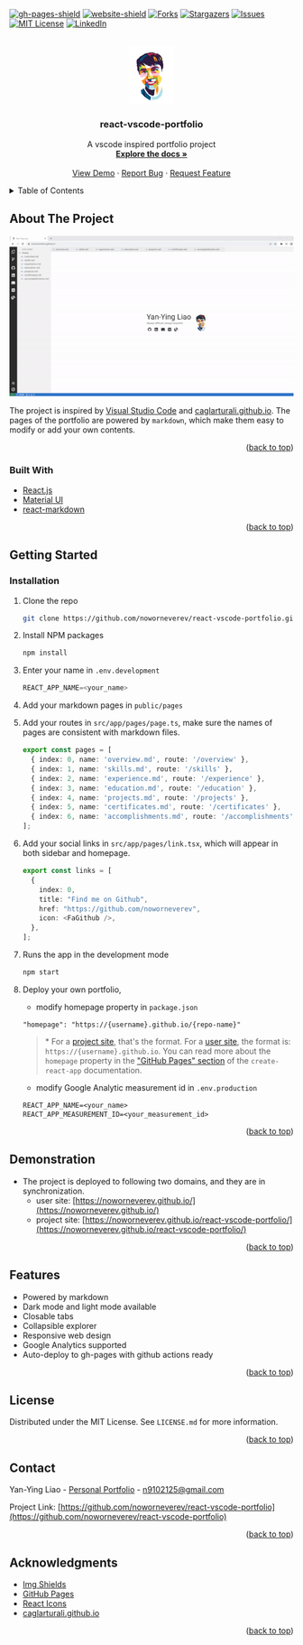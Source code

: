 <div id="top"></div>

<!-- PROJECT SHIELDS -->
[![gh-pages-shield]][gh-pages-url]
[![website-shield]][website-url]
[![Forks][forks-shield]][forks-url]
[![Stargazers][stars-shield]][stars-url]
[![Issues][issues-shield]][issues-url]
[![MIT License][license-shield]][license-url]
[![LinkedIn][linkedin-shield]][linkedin-url]



<!-- PROJECT LOGO -->
<br />
<div align="center">
  <a href="https://github.com/noworneverev/react-vscode-portfolio">
    <img src="./src/static/favicon.png" alt="Logo" width="80" >
  </a>

<h3 align="center">react-vscode-portfolio</h3>

  <p align="center">
    A vscode inspired portfolio project
    <br />
    <a href="https://github.com/noworneverev/react-vscode-portfolio/blob/main/README.md"><strong>Explore the docs »</strong></a>
    <br />
    <br />
    <a href="https://noworneverev.github.io/">View Demo</a>
    ·
    <a href="https://github.com/noworneverev/react-vscode-portfolio/issues">Report Bug</a>
    ·
    <a href="https://github.com/noworneverev/react-vscode-portfolio/issues">Request Feature</a>
  </p>
</div>



<!-- TABLE OF CONTENTS -->
<details>
  <summary>Table of Contents</summary>
  <ol>
    <li>
      <a href="#about-the-project">About The Project</a>
      <ul>
        <li><a href="#built-with">Built With</a></li>
      </ul>
    </li>
    <li>
      <a href="#getting-started">Getting Started</a>
      <ul>
        <li><a href="#prerequisites">Prerequisites</a></li>
        <li><a href="#installation">Installation</a></li>
      </ul>
    </li>
    <li><a href="#demonstration">Demonstration</a></li> 
    <li><a href="#features">Features</a></li>        
    <li><a href="#license">License</a></li>
    <li><a href="#contact">Contact</a></li>
    <li><a href="#acknowledgments">Acknowledgments</a></li>
  </ol>
</details>



<!-- ABOUT THE PROJECT -->
## About The Project

[![Product Name Screen Shot][product-screenshot]](https://noworneverev.github.io/)

The project is inspired by [Visual Studio Code](https://github.com/microsoft/vscode) and [caglarturali.github.io](https://github.com/caglarturali/caglarturali.github.io). The pages of the portfolio are powered by `markdown`, which make them easy to modify or add your own contents.

<p align="right">(<a href="#top">back to top</a>)</p>

### Built With

* [React.js](https://reactjs.org/)
* [Material UI](https://github.com/mui/material-ui)
* [react-markdown](https://github.com/remarkjs/react-markdown)

<p align="right">(<a href="#top">back to top</a>)</p>


<!-- GETTING STARTED -->
## Getting Started

### Installation

1. Clone the repo
   ```sh
   git clone https://github.com/noworneverev/react-vscode-portfolio.git
   ```
2. Install NPM packages
   ```sh
   npm install
   ```
3. Enter your name in `.env.development`
   ```js
   REACT_APP_NAME=<your_name>
   ```
4. Add your markdown pages in `public/pages`
5. Add your routes in `src/app/pages/page.ts`, make sure the names of pages are consistent with markdown files.
    ```ts
    export const pages = [
      { index: 0, name: 'overview.md', route: '/overview' },
      { index: 1, name: 'skills.md', route: '/skills' },
      { index: 2, name: 'experience.md', route: '/experience' },
      { index: 3, name: 'education.md', route: '/education' },
      { index: 4, name: 'projects.md', route: '/projects' },  
      { index: 5, name: 'certificates.md', route: '/certificates' },
      { index: 6, name: 'accomplishments.md', route: '/accomplishments' },
    ];
    ```
6. Add your social links in `src/app/pages/link.tsx`, which will appear in both sidebar and homepage.
    ```ts
    export const links = [
      {
        index: 0,
        title: "Find me on Github",
        href: "https://github.com/noworneverev",
        icon: <FaGithub />,
      },
    ];
    ```
7. Runs the app in the development mode
   ```sh
   npm start
   ```   
8. Deploy your own portfolio,  
   - modify homepage property in `package.json` 
   ```
   "homepage": "https://{username}.github.io/{repo-name}"
   ```
   > \* For a [project site](https://pages.github.com/#project-site), that's the format. For a [user site](https://pages.github.com/#user-site), the format is: `https://{username}.github.io`. You can read more about the `homepage` property in the ["GitHub Pages" section](https://create-react-app.dev/docs/deployment/#github-pages) of the `create-react-app` documentation.   
  


   - modify Google Analytic measurement id in `.env.production`
   ```
   REACT_APP_NAME=<your_name>
   REACT_APP_MEASUREMENT_ID=<your_measurement_id>   
   ```


<p align="right">(<a href="#top">back to top</a>)</p>

## Demonstration

- The project is deployed to following two domains, and they are in synchronization.
  - user site: [https://noworneverev.github.io/](https://noworneverev.github.io/)
  - project site: [https://noworneverev.github.io/react-vscode-portfolio/](https://noworneverev.github.io/react-vscode-portfolio/)

<p align="right">(<a href="#top">back to top</a>)</p>

<!-- USAGE EXAMPLES -->
## Features

- Powered by markdown
- Dark mode and light mode available
- Closable tabs
- Collapsible explorer
- Responsive web design
- Google Analytics supported
- Auto-deploy to gh-pages with github actions ready

<p align="right">(<a href="#top">back to top</a>)</p>

<!-- LICENSE -->
## License

Distributed under the MIT License. See `LICENSE.md` for more information.

<p align="right">(<a href="#top">back to top</a>)</p>



<!-- CONTACT -->
## Contact

Yan-Ying Liao - [Personal Portfolio](https://noworneverev.github.io/) - n9102125@gmail.com

Project Link: [https://github.com/noworneverev/react-vscode-portfolio](https://github.com/noworneverev/react-vscode-portfolio)

<p align="right">(<a href="#top">back to top</a>)</p>



<!-- ACKNOWLEDGMENTS -->
## Acknowledgments

* [Img Shields](https://shields.io)
* [GitHub Pages](https://pages.github.com)
* [React Icons](https://react-icons.github.io/react-icons/search)
* [caglarturali.github.io](https://github.com/caglarturali/caglarturali.github.io)

<p align="right">(<a href="#top">back to top</a>)</p>

<!-- MARKDOWN LINKS & IMAGES -->
<!-- https://www.markdownguide.org/basic-syntax/#reference-style-links -->
[forks-shield]: https://img.shields.io/github/forks/noworneverev/react-vscode-portfolio
[forks-url]: https://github.com/noworneverev/react-vscode-portfolio/network/members
[stars-shield]: https://img.shields.io/github/stars/noworneverev/react-vscode-portfolio
[stars-url]: https://github.com/noworneverev/react-vscode-portfolio/stargazers
[issues-shield]: https://img.shields.io/github/issues/noworneverev/react-vscode-portfolio
[issues-url]: https://github.com/noworneverev/react-vscode-portfolio/issues
[license-shield]: https://img.shields.io/github/license/noworneverev/react-vscode-portfolio
[license-url]: https://github.com/noworneverev/react-vscode-portfolio/blob/master/LICENSE.md
[linkedin-shield]: https://img.shields.io/badge/-LinkedIn-black.svg?style=flat&logo=linkedin&colorB=555
[linkedin-url]: https://www.linkedin.com/in/yan-ying-liao/
[product-screenshot]: ./src/static/screenshot.gif
[gh-pages-shield]: https://img.shields.io/github/deployments/noworneverev/noworneverev.github.io/github-pages
[gh-pages-url]: https://github.com/noworneverev/noworneverev.github.io/deployments
[website-shield]:https://img.shields.io/website?url=https%3A%2F%2Fnoworneverev.github.io%2F
[website-url]: https://noworneverev.github.io/